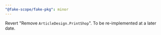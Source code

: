 ```yaml
---
"@fake-scope/fake-pkg": minor
---
```


Revert "Remove `ArticleDesign.PrintShop`". To be re-implemented at a later date.
